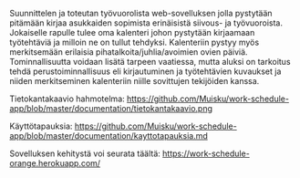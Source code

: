 Suunnittelen ja toteutan työvuorolista web-sovelluksen jolla pystytään pitämään kirjaa asukkaiden sopimista erinäisistä siivous- ja työvuoroista. Jokaiselle rapulle tulee oma kalenteri johon pystytään kirjaamaan työtehtäviä ja milloin ne on tullut tehdyksi. Kalenteriin pystyy myös merkitsemään erilaisia pihatalkoita/juhlia/avoimien ovien päiviä. Tominnallisuutta voidaan lisätä tarpeen vaatiessa, mutta aluksi on tarkoitus tehdä perustoiminnallisuus eli kirjautuminen ja työtehtävien kuvaukset ja niiden merkitseminen kalenteriin niille sovittujen tekijöiden kanssa.

Tietokantakaavio hahmotelma: https://github.com/Muisku/work-schedule-app/blob/master/documentation/tietokantakaavio.png

Käyttötapauksia: https://github.com/Muisku/work-schedule-app/blob/master/documentation/kayttotapauksia.md

Sovelluksen kehitystä voi seurata täältä: https://work-schedule-orange.herokuapp.com/
